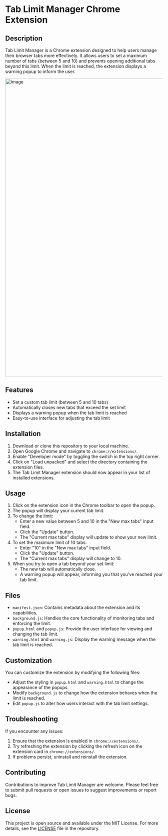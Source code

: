 # Tab Limit Manager Chrome Extension

## Description

Tab Limit Manager is a Chrome extension designed to help users manage their browser tabs more effectively. It allows users to set a maximum number of tabs (between 5 and 10) and prevents opening additional tabs beyond this limit. When the limit is reached, the extension displays a warning popup to inform the user.

<img width="955" alt="image" src="https://github.com/user-attachments/assets/aa28c73a-37c8-4c36-9441-b5e920528bc2">

## Features

- Set a custom tab limit (between 5 and 10 tabs)
- Automatically closes new tabs that exceed the set limit
- Displays a warning popup when the tab limit is reached
- Easy-to-use interface for adjusting the tab limit

## Installation

1. Download or clone this repository to your local machine.
2. Open Google Chrome and navigate to `chrome://extensions/`.
3. Enable "Developer mode" by toggling the switch in the top right corner.
4. Click on "Load unpacked" and select the directory containing the extension files.
5. The Tab Limit Manager extension should now appear in your list of installed extensions.

## Usage

1. Click on the extension icon in the Chrome toolbar to open the popup.
2. The popup will display your current tab limit.
3. To change the limit:
   - Enter a new value between 5 and 10 in the "New max tabs" input field.
   - Click the "Update" button.
   - The "Current max tabs" display will update to show your new limit.
4. To set the maximum limit of 10 tabs:
   - Enter "10" in the "New max tabs" input field.
   - Click the "Update" button.
   - The "Current max tabs" display will change to 10.
5. When you try to open a tab beyond your set limit:
   - The new tab will automatically close.
   - A warning popup will appear, informing you that you've reached your tab limit.

## Files

- `manifest.json`: Contains metadata about the extension and its capabilities.
- `background.js`: Handles the core functionality of monitoring tabs and enforcing the limit.
- `popup.html` and `popup.js`: Provide the user interface for viewing and changing the tab limit.
- `warning.html` and `warning.js`: Display the warning message when the tab limit is reached.

## Customization

You can customize the extension by modifying the following files:
- Adjust the styling in `popup.html` and `warning.html` to change the appearance of the popups.
- Modify `background.js` to change how the extension behaves when the limit is reached.
- Edit `popup.js` to alter how users interact with the tab limit settings.

## Troubleshooting

If you encounter any issues:
1. Ensure that the extension is enabled in `chrome://extensions/`.
2. Try refreshing the extension by clicking the refresh icon on the extension card in `chrome://extensions/`.
3. If problems persist, uninstall and reinstall the extension.

## Contributing

Contributions to improve Tab Limit Manager are welcome. Please feel free to submit pull requests or open issues to suggest improvements or report bugs.


## License

This project is open source and available under the MIT License. For more details, see the [LICENSE](https://github.com/devonartis/tab_limit/blob/main/license.txt) file in the repository.
